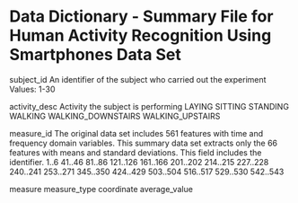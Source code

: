 # Data Dictionary - Summary File for Human Activity Recognition Using Smartphones Data Set 



subject_id
  An identifier of the subject who carried out the experiment 
  Values: 1-30  

activity_desc
  Activity the subject is performing
    LAYING
    SITTING
    STANDING
    WALKING
    WALKING_DOWNSTAIRS
    WALKING_UPSTAIRS


measure_id
  The original data set includes 561 features with time and frequency domain variables. This summary data set extracts only the 66 features with means and standard deviations. This field includes the identifier.
    1..6       41..46   81..86   121..126  161..166  201..202  214..215  227..228 240..241  253..271
    345..350  424..429 503..504  516..517  529..530  542..543



measure
measure_type
coordinate
average_value
